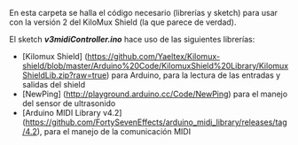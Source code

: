 En esta carpeta se halla el código necesario (librerías y sketch) para usar con la versión 2 del KiloMux Shield (la que parece de verdad).

El sketch <b><i>v3midiController.ino</i></b> hace uso de las siguientes librerías:
- [Kilomux Shield] (https://github.com/Yaeltex/Kilomux-shield/blob/master/Arduino%20Code/KilomuxShield%20Library/KilomuxShieldLib.zip?raw=true) para Arduino, para la lectura de las entradas y salidas del shield
- [NewPing] (http://playground.arduino.cc/Code/NewPing) para el manejo del sensor de ultrasonido
- [Arduino MIDI Library v4.2] (https://github.com/FortySevenEffects/arduino_midi_library/releases/tag/4.2), para el manejo de la comunicación MIDI
